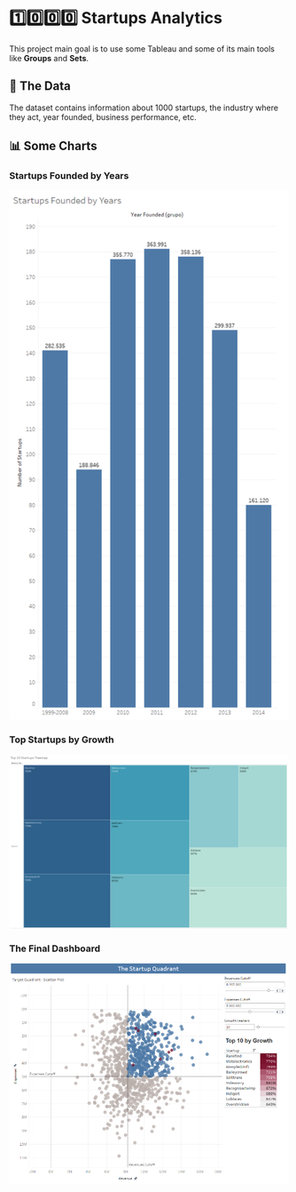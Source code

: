 # 1️⃣0️⃣0️⃣0️⃣ Startups Analytics

This project main goal is to use some Tableau and some of its main tools like **Groups** and **Sets**.

## 💾 The Data
The dataset contains information about 1000 startups, the industry where they act, year founded, business performance, etc.

## 📊 Some Charts

### Startups Founded by Years
![Startups Founded by Years](./plots/startups-by-years.png)

### Top Startups by Growth
![Top Startups by Growth](./plots/top-10-startups-treemap.png)

### The Final Dashboard
![The Final Dashboard](./plots/dashboard.png)
